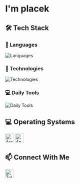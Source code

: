 <h1 align="left">I'm placek</h1>

###

<h2 align="left">🛠️ Tech Stack</h2>

<div align="left">
  <h3>🚀 Languages</h3>
  <img src="https://skillicons.dev/icons?i=cpp,asm" alt="Languages" />
  
  <h3>🧰 Technologies</h3>
  <img src="https://skillicons.dev/icons?i=unreal,docker,git,linux" alt="Technologies" />
  
  <h3>💻 Daily Tools</h3>
  <img src="https://skillicons.dev/icons?i=vscode,neovim,blender,firefox" alt="Daily Tools" />
</div>

###

<h2 align="left">💻 Operating Systems</h2>

<div align="left">
  <img src="https://img.shields.io/badge/Arch%20Linux-1793D1?logo=arch-linux&logoColor=white&style=for-the-badge" height="28" alt="Arch Linux"/>
  <img src="https://img.shields.io/badge/Android-3DDC84?logo=android&logoColor=white&style=for-the-badge" height="28" alt="Android"/>
</div>

###

<h2 align="left">📫 Connect With Me</h2>

<div align="left">
  <a href="https://t.me/Artem8401" target="_blank">
    <img src="https://img.shields.io/badge/Telegram-2CA5E0?style=for-the-badge&logo=telegram&logoColor=white" height="28" alt="Telegram"/>
  </a>
</div>
